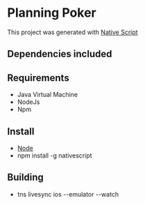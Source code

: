 # Planning Poker

This project was generated with [Native Script](https://www.nativescript.org/)

Dependencies included
---------------------

Requirements
------------
- Java Virtual Machine
- NodeJs
- Npm

Install
-------
- [Node](https://nodejs.org/)
- npm install -g nativescript

Building
--------
- tns livesync ios --emulator --watch

